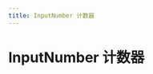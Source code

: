 ```yaml
---
title: InputNumber 计数器
---
```

# InputNumber 计数器

<ClientOnly>
  <inputNumber-demo></inputNumber-demo>
</ClientOnly>



